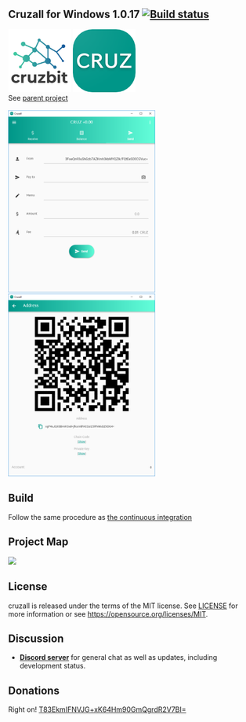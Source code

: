 ## Cruzall for Windows 1.0.17 [![Build status](https://ci.appveyor.com/api/projects/status/4yvp2a2b412pyrca?svg=true)](https://ci.appveyor.com/project/GreenAppers/cruzall-windows)
<img width=128 src="en/cruzbit.png" /> <img src="en/icon.png" /><br/> See [parent project](https://github.com/GreenAppers/cruzall)
<br/><br/><img width=300 src="en/screenshot1.png" /> <img width=300 src="en/screenshot2.png" />

## Build
Follow the same procedure as [the continuous integration](https://github.com/GreenAppers/cruzall-windows/blob/master/.appveyor.yml)

## Project Map
<img src="https://www.greenappers.com/cruzawl/diagram.svg" />

## License

cruzall is released under the terms of the MIT license. See [LICENSE](https://github.com/GreenAppers/cruzall-windows/blob/master/LICENSE) for more information or see https://opensource.org/licenses/MIT.

## Discussion

* **[Discord server](https://discord.gg/MRrEHYw)** for general chat as well as updates, including development status.

## Donations

Right on!  [T83EkmIFNVJG+xK64Hm90GmQgrdR2V7BI=](https://www.cruzbase.com/#/address/RWEgB+NQs/T83EkmIFNVJG+xK64Hm90GmQgrdR2V7BI=)

